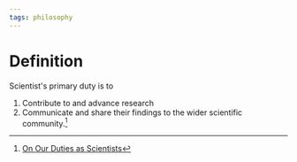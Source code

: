 ```yaml
---
tags: philosophy
---
```


# Definition

Scientist's primary duty is to 
1) Contribute to and advance research
2) Communicate and share their findings to the wider scientific community.[^1]

[^1]: [On Our Duties as Scientists](zotero://open-pdf/library/items/H9NXEKXN?page=1)